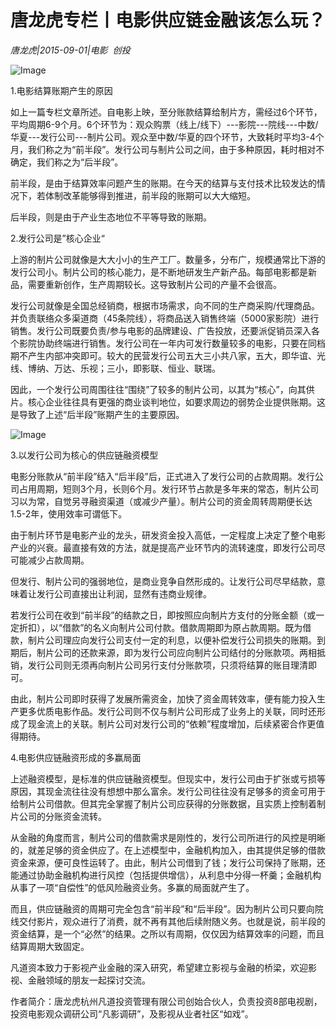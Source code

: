 # 唐龙虎专栏丨电影供应链金融该怎么玩？

*唐龙虎|2015-09-01|电影 
                                                创投*

![Image](http://p2.pstatp.com/large/3ed000038412755f8d76)

1.电影结算账期产生的原因

如上一篇专栏文章所述。自电影上映，至分账款结算给制片方，需经过6个环节，平均周期6-9个月。6个环节为：观众购票（线上/线下）---影院---院线---中数/华夏---发行公司---制片公司。观众至中数/华夏的四个环节，大致耗时平均3-4个月，我们称之为“前半段”。发行公司与制片公司之间，由于多种原因，耗时相对不确定，我们称之为“后半段”。

前半段，是由于结算效率问题产生的账期。在今天的结算与支付技术比较发达的情况下，若体制改革能够得到推进，前半段的账期可以大大缩短。

后半段，则是由于产业生态地位不平等导致的账期。

2.发行公司是”核心企业“

上游的制片公司就像是大大小小的生产工厂。数量多，分布广，规模通常比下游的发行公司小。制片公司的核心能力，是不断地研发生产新产品。每部电影都是新品，需要重新创作，生产周期较长。这导致制片公司的产量不会很高。

发行公司就像是全国总经销商，根据市场需求，向不同的生产商采购/代理商品。并负责联络众多渠道商（45条院线），将商品送入销售终端（5000家影院）进行销售。发行公司既要负责/参与电影的品牌建设、广告投放，还要派促销员深入各个影院协助终端进行销售。发行公司在一年内可发行数量较多的电影，只要在同档期不产生内部冲突即可。较大的民营发行公司五大三小共八家，五大，即华谊、光线、博纳、万达、乐视；三小，即影联、恒业、联瑞。

因此，一个发行公司周围往往“围绕”了较多的制片公司，以其为“核心”，向其供片。核心企业往往具有更强的商业谈判地位，如要求周边的弱势企业提供账期。这是导致了上述“后半段”账期产生的主要原因。

![Image](http://static.ylzbl.com/uploads/ueditor/php/upload/image/20171011/1507712864337116.jpeg)

3.以发行公司为核心的供应链融资模型

电影分账款从“前半段”结入“后半段”后，正式进入了发行公司的占款周期。发行公司占用周期，短则3个月，长则6个月。发行环节占款是多年来的常态，制片公司习以为常，自觉另寻融资渠道（或减少产量）。制片公司的资金周转周期便长达1.5-2年，使用效率可谓低下。

由于制片环节是电影产业的龙头，研发资金投入高低，一定程度上决定了整个电影产业的兴衰。最直接有效的方法，就是提高产业环节内的流转速度，即发行公司尽可能减少占款周期。

但发行、制片公司的强弱地位，是商业竞争自然形成的。让发行公司尽早结款，意味着让发行公司直接出让利润，显然有违商业规律。

若发行公司在收到“前半段”的结款之日，即按照应向制片方支付的分账金额（或一定折扣），以“借款”的名义向制片公司付款。借款周期即为原占款周期。既为借款，制片公司理应向发行公司支付一定的利息，以便补偿发行公司损失的账期。到期后，制片公司的还款来源，即为发行公司应向制片公司结付的分账款项。两相抵销，发行公司则无须再向制片公司另行支付分账款项，只须将结算的账目理清即可。

由此，制片公司即时获得了发展所需资金，加快了资金周转效率，便有能力投入生产更多优质电影作品。发行公司则不仅与制片公司形成了业务上的关联，同时还形成了现金流上的关联。制片公司对发行公司的“依赖”程度增加，后续紧密合作更值得期待。

4.电影供应链融资形成的多赢局面

上述融资模型，是标准的供应链融资模型。但现实中，发行公司由于扩张或亏损等原因，其现金流往往没有想想中那么富余。发行公司往往没有足够多的资金可用于给制片公司借款。但其完全掌握了制片公司应获得的分账数据，且实质上控制着制片公司的分账资金流转。

从金融的角度而言，制片公司的借款需求是刚性的，发行公司所进行的风控是明晰的，就差足够的资金供应了。在上述模型中，金融机构加入，由其提供足够的借款资金来源，便可良性运转了。由此，制片公司借到了钱；发行公司保持了账期，还能通过协助金融机构进行风控（包括提供增信），从利息中分得一杯羹；金融机构从事了一项“自偿性”的低风险融资业务。多赢的局面就产生了。

而且，供应链融资的周期可完全包含“前半段”和“后半段”。因为制片公司只要向院线交付影片，观众进行了消费，就不再有其他后续附随义务。也就是说，前半段的资金结算，是一个“必然”的结果。之所以有周期，仅仅因为结算效率的问题，而且结算周期大致固定。

凡道资本致力于影视产业金融的深入研究，希望建立影视与金融的桥梁，欢迎影视、金融领域的朋友一起探讨交流。

作者简介：唐龙虎杭州凡道投资管理有限公司创始合伙人，负责投资8部电视剧，投资电影观众调研公司“凡影调研”，及影视从业者社区“如戏”。

